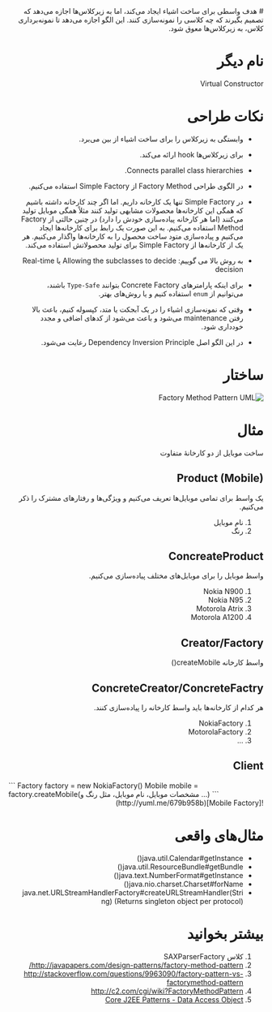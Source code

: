 <div dir="rtl">
# هدف
واسطی برای ساخت اشیاء ایجاد می‌کند، اما به زیرکلاس‌ها اجازه می‌دهد که تصمیم بگیرند که چه کلاسی را نمونه‌سازی کنند. این الگو اجازه می‌دهد تا نمونه‌برداری کلاس، به زیرکلاس‌ها معوق شود.

# نام دیگر
Virtual Constructor

# نکات طراحی
- وابستگی به زیرکلاس را برای ساخت اشیاء از بین می‌برد.
- برای زیرکلاس‌ها hook ارائه می‌کند.

- Connects parallel class hierarchies.
- در الگوی طراحی Factory Method از Simple Factory استفاده می‌کنیم.
- در Simple Factory تنها یک کارخانه داریم. اما اگر چند کارخانه داشته باشیم که همگی این کارخانه‌ها محصولات مشابهی تولید کنند مثلاً همگی موبایل تولید می‌کنند (اما هر کارخانه پیاده‌سازی خودش را دارد) در چنین حالتی از Factory Method استفاده می‌کنیم. به این صورت یک رابط برای کارخانه‌ها ایجاد می‌کنیم و پیاده‌سازی متود ساخت محصول را به کارخانه‌ها واگذار می‌کنیم. هر یک از کارخانه‌ها از Simple Factory برای تولید محصولاتش استفاده می‌کند.
- به روش بالا می گوییم: Allowing the subclasses to decide یا Real-time decision
- برای اینکه پارامترهای Concrete Factory بتوانند `Type-Safe` باشند، می‌توانیم از `enum` استفاده کنیم و یا روش‌های بهتر.
- وقتی که نمونه‌سازی اشیاء را در یک آبجکت یا متد، کپسوله کنیم، باعث بالا رفتن maintenance می‌شود و باعث می‌شود از کدهای اضافی و مجدد خودداری شود.
- در این الگو اصل Dependency Inversion Principle رعایت می‌شود.

# ساختار
![Factory Method Pattern UML](http://javaobsession.files.wordpress.com/2010/07/factory-method.png)

# مثال
ساخت موبایل از دو کارخانهٔ متفاوت

## Product (Mobile)
یک واسط برای تمامی موبایل‌ها تعریف می‌کنیم و ویژگی‌ها و رفتارهای مشترک را ذکر می‌کنیم.

1. نام موبایل
2. رنگ

## ConcreateProduct
واسط موبایل را برای موبایل‌های مختلف پیاده‌سازی می‌کنیم.

1. Nokia N900
2. Nokia N95
3. Motorola Atrix
4. Motorola A1200

## Creator/Factory
واسط کارخانه
createMobile()

## ConcreteCreator/ConcreteFactry
هر کدام از کارخانه‌ها باید واسط کارخانه را پیاده‌سازی کنند.

1. NokiaFactory
2. MotorolaFactory
3. ...

## Client
</div>
```
Factory  factory =  new NokiaFactory()
Mobile mobile = factory.createMobile(مشخصات موبایل، نام موبایل، مثل رنگ و ...)
```
<div dir="rtl">
![Mobile Factory](http://yuml.me/679b958b)

# مثال‌های واقعی
- java.util.Calendar#getInstance()
- java.util.ResourceBundle#getBundle()
- java.text.NumberFormat#getInstance()
- java.nio.charset.Charset#forName()
- java.net.URLStreamHandlerFactory#createURLStreamHandler(String) (Returns singleton object per protocol)

# بیشتر بخوانید
1. کلاس SAXParserFactory
2. http://javapapers.com/design-patterns/factory-method-pattern/
3. http://stackoverflow.com/questions/9963090/factory-pattern-vs-factorymethod-pattern
4. http://c2.com/cgi/wiki?FactoryMethodPattern
5. [Core J2EE Patterns - Data Access Object](http://www.oracle.com/technetwork/java/dataaccessobject-138824.html)



